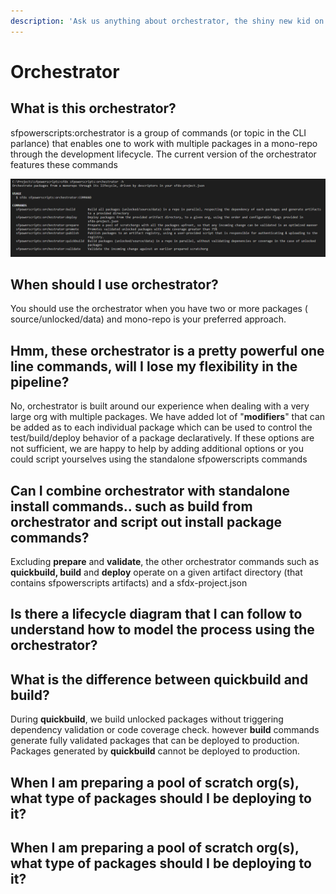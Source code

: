 ```yaml
---
description: 'Ask us anything about orchestrator, the shiny new kid on the block'
---
```


# Orchestrator

## What is this orchestrator?

sfpowerscripts:orchestrator  is a group of commands \(or topic in the CLI parlance\) that enables one to work with multiple packages in a mono-repo through the development lifecycle. The current version of the orchestrator features these commands

![Snapshot for orchestrator](../.gitbook/assets/image%20%287%29.png)

## When should I use orchestrator?

You should use the orchestrator when you have two or more packages \( source/unlocked/data\) and mono-repo is your preferred approach.

## Hmm, these orchestrator is a pretty powerful one line commands, will I lose my flexibility in the pipeline?

No, orchestrator is built around our experience when dealing with a very large org with multiple packages.  We have added lot of  "**modifiers**" that can be added as  to each individual package which can be used to control the  test/build/deploy behavior of a package declaratively.   If these options are not sufficient, we are happy to help by adding additional options or you could script yourselves using the standalone sfpowerscripts commands

## Can I combine orchestrator with standalone install commands.. such as build from orchestrator and script out install package commands?

Excluding **prepare** and **validate**, the other orchestrator commands such as **quickbuild, build** and **deploy** operate on a given artifact directory \(that contains sfpowerscripts artifacts\) and a sfdx-project.json 

## Is there a lifecycle diagram that I can follow to understand how to model the process using the orchestrator?

## What is the difference between quickbuild and build?

During **quickbuild**, we build unlocked packages without triggering dependency validation or code coverage check. however **build** commands generate fully validated packages that can be deployed to production. Packages generated by **quickbuild** cannot be deployed to production.

## When I am preparing a pool of scratch org\(s\), what type of packages should I be deploying to it?



## When I am preparing a pool of scratch org\(s\), what type of packages should I be deploying to it?



